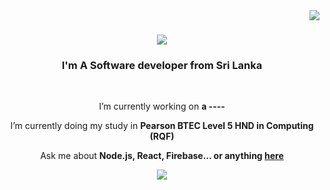 <img align="right" src="https://visitor-badge.laobi.icu/badge?page_id=musthaq-muaadh.musthaq-muaadh"/>

<h1 align="center">
    <img src="https://readme-typing-svg.herokuapp.com/?font=Righteous&size=35&center=true&vCenter=true&width=500&height=70&duration=4000&lines=Hi+There!+👋;+I'm+Musthaq+Muaadh!;" />
</h1>

<h3 align="center">I'm A Software developer from Sri Lanka</h3>

<br/>

<div align="center">
 
 I’m currently working on **a ----**
 
 I’m currently doing my study in **Pearson BTEC Level 5 HND in Computing (RQF)**

Ask me about **Node.js, React, Firebase... or anything [here](https://github.com/musthaq-muaadh/musthaq-muaadh/issues)**

</div>

<div align="center"> 
  <a href="mailto:musthaqmuaadh.31@gmail.com">
    <img src="https://img.shields.io/badge/Gmail-333333?style=for-the-badge&logo=gmail&logoColor=red" />
  </a>
    
</div>
